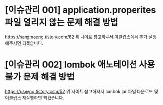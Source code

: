 # [이슈관리 001] application.properites 파일 열리지 않는 문제 해결 방법
https://sangmaeng.tistory.com/82 
위 사이트 참고하셔서 이클립스에서 추가 설정 해주시면 되겠습니다.

# [이슈관리 002] lombok 애노테이션 사용 불가 문제 해결 방법
https://useyno.tistory.com/52
위 사이트 참고하셔서 lombok.jar 파일 다운로드 및 이클립스 재실행하면 되겠습니다.
